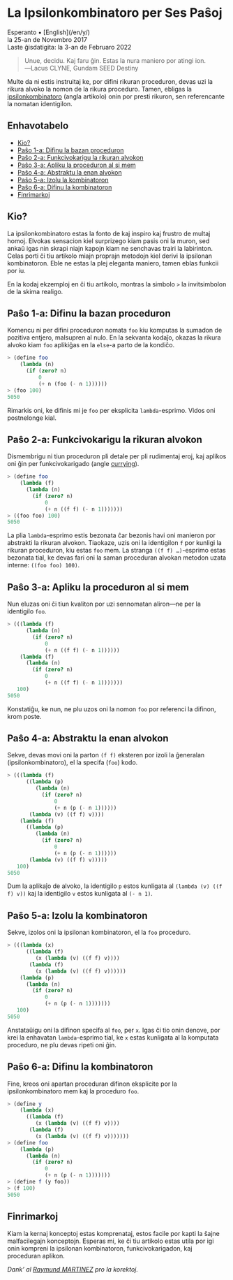 La Ipsilonkombinatoro per Ses Paŝoj
===================================

<div class="center">Esperanto ▪ [English](/en/y/)</div>
<div class="center">la 25-an de Novembro 2017</div>
<div class="center">Laste ĝisdatigita: la 3-an de Februaro 2022</div>

>Unue, decidu. Kaj faru ĝin. Estas la nura maniero por atingi ion.<br>
>―Lacus CLYNE, Gundam SEED Destiny

Multe da ni estis instruitaj ke, por difini rikuran proceduron, devas uzi la rikura alvoko la nomon
de la rikura proceduro. Tamen, ebligas la
[ipsilonkombinatoro](https://en.wikipedia.org/wiki/Fixed-point_combinator#Y_combinator) (angla
artikolo) onin por presti rikuron, sen referencante la nomatan identigilon.


<a name="et">Enhavotabelo</a>
-----------------------------

- [Kio?](#kio)
- [Paŝo 1-a: Difinu la bazan proceduron](#baza)
- [Paŝo 2-a: Funkcivokarigu la rikuran alvokon](#funkcivokarigi)
- [Paŝo 3-a: Apliku la proceduron al si mem](#mem)
- [Paŝo 4-a: Abstraktu la enan alvokon](#enan)
- [Paŝo 5-a: Izolu la kombinatoron](#izoli)
- [Paŝo 6-a: Difinu la kombinatoron](#difini)
- [Finrimarkoj](#finrimarkoj)


<a name="kio">Kio?</a>
----------------------

La ipsilonkombinatoro estas la fonto de kaj inspiro kaj frustro de multaj homoj. Elvokas sensacion
kiel surprizego kiam pasis oni la muron, sed ankaŭ igas nin skrapi niajn kapojn kiam ne senchavas
trairi la labirinton. Celas porti ĉi tiu artikolo miajn proprajn metodojn kiel derivi la ipsilonan
kombinatoron. Eble ne estas la plej eleganta maniero, tamen eblas funkcii por iu.

En la kodaj ekzemploj en ĉi tiu artikolo, montras la simbolo `>` la invitsimbolon de la skima
realigo.


<a name="baza">Paŝo 1-a: Difinu la bazan proceduron</a>
-------------------------------------------------------

Komencu ni per difini proceduron nomata `foo` kiu komputas la sumadon de pozitiva entjero, malsupren
al nulo. En la sekvanta kodaĵo, okazas la rikura alvoko kiam `foo` aplikiĝas en la `else`-a
parto de la kondiĉo.

```scheme
> (define foo
    (lambda (n)
      (if (zero? n)
          0
          (+ n (foo (- n 1))))))
> (foo 100)
5050
```

Rimarkis oni, ke difinis mi je `foo` per eksplicita `lambda`-esprimo. Vidos oni postnelonge kial.


<a name="funkcivokarigi">Paŝo 2-a: Funkcivokarigu la rikuran alvokon</a>
------------------------------------------------------------------------

Dismembrigu ni tiun proceduron pli detale per pli rudimentaj eroj, kaj aplikos oni ĝin per
funkcivokarigado (angle [currying](https://en.wikipedia.org/wiki/Currying)).

```scheme
> (define foo
    (lambda (f)
      (lambda (n)
        (if (zero? n)
            0
            (+ n ((f f) (- n 1)))))))
> ((foo foo) 100)
5050
```

La plia `lambda`-esprimo estis bezonata ĉar bezonis havi oni manieron por abstrakti la rikuran
alvokon. Tiaokaze, uzis oni la identigilon `f` por kunligi la rikuran proceduron, kiu estas `foo`
mem. La stranga `((f f) …)`-esprimo estas bezonata tial, ke devas fari oni la saman proceduran
alvokan metodon uzata interne: `((foo foo) 100)`.


<a name="mem">Paŝo 3-a: Apliku la proceduron al si mem</a>
----------------------------------------------------------

Nun eluzas oni ĉi tiun kvaliton por uzi sennomatan aliron—ne per la identigilo `foo`.

```scheme
> (((lambda (f)
      (lambda (n)
        (if (zero? n)
            0
            (+ n ((f f) (- n 1))))))
    (lambda (f)
      (lambda (n)
        (if (zero? n)
            0
            (+ n ((f f) (- n 1)))))))
   100)
5050
```

Konstatiĝu, ke nun, ne plu uzos oni la nomon `foo` por referenci la difinon, krom poste.


<a name="enan">Paŝo 4-a: Abstraktu la enan alvokon</a>
------------------------------------------------------

Sekve, devas movi oni la parton `(f f)` eksteren por izoli la ĝeneralan (ipsilonkombinatoro), el la
specifa (`foo`) kodo.

```scheme
> (((lambda (f)
      ((lambda (p)
         (lambda (n)
           (if (zero? n)
               0
               (+ n (p (- n 1))))))
       (lambda (v) ((f f) v))))
    (lambda (f)
      ((lambda (p)
         (lambda (n)
           (if (zero? n)
               0
               (+ n (p (- n 1))))))
       (lambda (v) ((f f) v)))))
   100)
5050
```

Dum la aplikaĵo de alvoko, la identigilo `p` estos kunligata al `(lambda (v) ((f f) v))` kaj la
identigilo `v` estos kunligata al `(- n 1)`.



<a name="izoli">Paŝo 5-a: Izolu la kombinatoron</a>
---------------------------------------------------

Sekve, izolos oni la ipsilonan kombinatoron, el la `foo` proceduro.

```scheme
> (((lambda (x)
      ((lambda (f)
         (x (lambda (v) ((f f) v))))
       (lambda (f)
         (x (lambda (v) ((f f) v))))))
    (lambda (p)
      (lambda (n)
        (if (zero? n)
            0
            (+ n (p (- n 1)))))))
   100)
5050
```

Anstataŭigu oni la difinon specifa al `foo`, per `x`. Igas ĉi tio onin denove, por krei la enhavatan
`lambda`-esprimo tial, ke `x` estas kunligata al la komputata proceduro, ne plu devas ripeti oni
ĝin.



<a name="difini">Paŝo 6-a: Difinu la kombinatoron</a>
-----------------------------------------------------

Fine, kreos oni apartan proceduran difinon eksplicite por la ipsilonkombinatoro mem kaj la
proceduro `foo`.

```scheme
> (define y
    (lambda (x)
      ((lambda (f)
         (x (lambda (v) ((f f) v))))
       (lambda (f)
         (x (lambda (v) ((f f) v)))))))
> (define foo
    (lambda (p)
      (lambda (n)
        (if (zero? n)
            0
            (+ n (p (- n 1)))))))
> (define f (y foo))
> (f 100)
5050
```


<a name="finrimarkoj">Finrimarkoj</a>
-------------------------------------

Kiam la kernaj konceptoj estas komprenataj, estos facile por kapti la ŝajne malfacilegajn
konceptojn. Esperas mi, ke ĉi tiu artikolo estas utila por igi onin kompreni la ipsilonan
kombinatoron, funkcivokarigadon, kaj proceduran aplikon.

_Dank’ al [Raymund MARTINEZ](https://zhaqenl.github.io) pro la korektoj._
